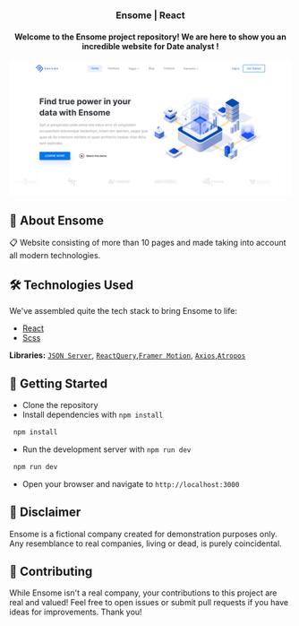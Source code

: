# <h3 align="center">Ensome | React</h3>
<h4 align="center">Welcome to the Ensome project repository! We are here to show you an incredible website for Date analyst !</h3>

[![Banner](./public/BannerEnsome.png)](https://ensome-web-site-react.vercel.app)


## 🤖 About Ensome
📋 Website consisting of more than 10 pages and made taking into account all modern technologies.

## 🛠 Technologies Used

We've assembled quite the tech stack to bring Ensome to life:

- [React](https://react.dev/)
- [Scss](https://sasscss.org/)

**Libraries:** [`JSON Server`](https://www.npmjs.com/package/json-server), [`ReactQuery`](https://react-query-git-patch-1.tannerlinsley.vercel.app/overview),[`Framer Motion`](https://www.framer.com/motion/), [`Axios`](https://axios-http.com/),[`Atropos`](https://atroposjs.com/)


## 🚀 Getting Started

- Clone the repository
- Install dependencies with `npm install`
 ```bash
  npm install
  ```
- Run the development server with `npm run dev`
 ```bash
  npm run dev
  ```
- Open your browser and navigate to `http://localhost:3000`

## 📜 Disclaimer
Ensome is a fictional company created for demonstration purposes only. Any resemblance to real companies, living or dead, is purely coincidental.

## 🤝 Contributing
While Ensome isn't a real company, your contributions to this project are real and valued! Feel free to open issues or submit pull requests if you have ideas for improvements. Thank you!
